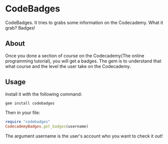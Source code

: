 CodeBadges
===============

CodeBadges. It tries to grabs some information on the Codecademy. What it grab? Badges!

## About

Once you done a section of course on the Codecademy(The online programming tutorial), you will get a badges.
The gem is to understand that what course and the level the user take on the Codecademy.

## Usage

Install it with the following command:
````ruby
gem install codebadges
````

Then in your file:
````ruby
require "codebadges"
CodecademyBadges.get_badges(username)
````
The argument username is the user's account who you want to check it out!
````
